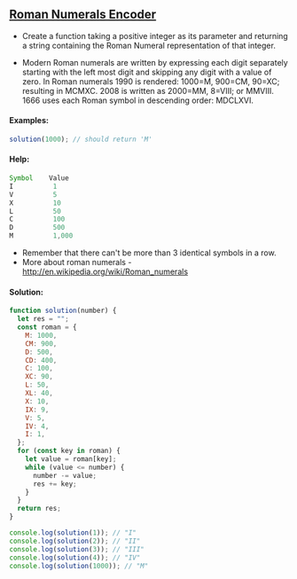 ## [Roman Numerals Encoder](https://www.codewars.com/kata/51b62bf6a9c58071c600001b/train/javascript) 

- Create a function taking a positive integer as its parameter and returning a string containing the Roman Numeral representation of that integer.

- Modern Roman numerals are written by expressing each digit separately starting with the left most digit and skipping any digit with a value of zero. In Roman numerals 1990 is rendered: 1000=M, 900=CM, 90=XC; resulting in MCMXC. 2008 is written as 2000=MM, 8=VIII; or MMVIII. 1666 uses each Roman symbol in descending order: MDCLXVI.

#### Examples:

```js
solution(1000); // should return 'M'
```
#### Help:
```js
Symbol    Value
I          1
V          5
X          10
L          50
C          100
D          500
M          1,000
```

- Remember that there can't be more than 3 identical symbols in a row.
- More about roman numerals - http://en.wikipedia.org/wiki/Roman_numerals

#### Solution:

```js
function solution(number) { 
  let res = "";
  const roman = {
    M: 1000,
    CM: 900,
    D: 500,
    CD: 400,
    C: 100,
    XC: 90,
    L: 50,
    XL: 40,
    X: 10,
    IX: 9,
    V: 5,
    IV: 4,
    I: 1,
  };
  for (const key in roman) {
    let value = roman[key];
    while (value <= number) {
      number -= value;
      res += key;
    }
  }
  return res;
}

console.log(solution(1)); // "I"
console.log(solution(2)); // "II"
console.log(solution(3)); // "III"
console.log(solution(4)); // "IV"
console.log(solution(1000)); // "M"
```